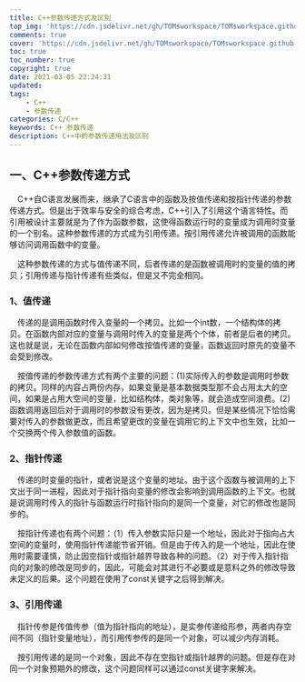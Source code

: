 ```yaml
---
title: C++参数传递方式及区别
top_img: 'https://cdn.jsdelivr.net/gh/TOMsworkspace/TOMsworkspace.github.io/2021/03/05/C++参数传递方式及区别/figure1.jpg'
comments: true
cover: 'https://cdn.jsdelivr.net/gh/TOMsworkspace/TOMsworkspace.github.io/2021/03/05/C++参数传递方式及区别/figure1.jpg'
toc: true
toc_number: true
copyright: true
date: 2021-03-05 22:24:31
updated:
tags:  
    - C++
    - 参数传递
categories: C/C++
keywords: C++ 参数传递
description: C++中的参数传递用法及区别
---
```


## 一、C++参数传递方式
&emsp;C++自C语言发展而来，继承了C语言中的函数及按值传递和按指针传递的参数传递方式。但是出于效率与安全的综合考虑，C++引入了引用这个语言特性。而引用被设计主要就是为了作为函数参数，这使得函数运行时的变量成为调用时变量的一个别名。这种参数传递的方式成为引用传递。按引用传递允许被调用的函数能够访问调用函数中的变量。

&emsp;这种参数传递的方式与值传递不同，后者传递的是函数被调用时的变量的值的拷贝；引用传递与指针传递有些类似，但是又不完全相同。

### 1、值传递

&emsp;传递的是调用函数时传入变量的一个拷贝。比如一个int数，一个结构体的拷贝。在函数内部对应的变量与调用时传入的变量是两个个体，前者是后者的拷贝。这也就是说，无论在函数内部如何修改按值传递的变量，函数返回时原先的变量不会受到修改。

&emsp;按值传递的参数传递方式有两个主要的问题：(1)实际传入的参数是调用时参数的拷贝。同样的内容占两份内存，如果变量是基本数据类型那不会占用太大的空间，如果是占用大空间的变量，比如结构体，类对象等，就会造成空间浪费。(2)函数调用返回后对于调用时的参数没有更改，因为是拷贝。但是某些情况下恰恰需要对传入的参数做更改，而且希望更改的变量在调用它的上下文中也生效，比如一个交换两个传入参数值的函数。

### 2、指针传递

&emsp;传递的时变量的指针，或者说是这个变量的地址。由于这个函数与被调用的上下文出于同一进程，因此对于指针指向变量的修改会影响到调用函数的上下文。也就是说调用时传入的指针与函数运行时指针指向的是同一个变量，对它的修改也是同步的。

&emsp;按指针传递也有两个问题：（1）传入参数实际只是一个地址，因此对于指向占大空间的变量时，使用指针传递能节省开销。但是由于传入的是一个地址，因此在使用时需要谨慎，防止因空指针或指针越界导致各种的问题。（2）对于传入指针指向的对象的修改是同步的，因此，可能会对其进行不必要或是意料之外的修改导致未定义的后果。这个问题在使用了const关键字之后得到解决。

### 3、引用传递

&emsp;指针传参是传值传参（值为指针指向的地址），是实参传递给形参，两者内存空间不同（指针变量地址），而引用传参传的是同一个对象，可以减少内存消耗。

&emsp;按引用传递的是同一个对象，因此不存在空指针或指针越界的问题。但是存在对同一个对象预期外的修改，这个问题同样可以通过const关键字来解决。

&emsp;